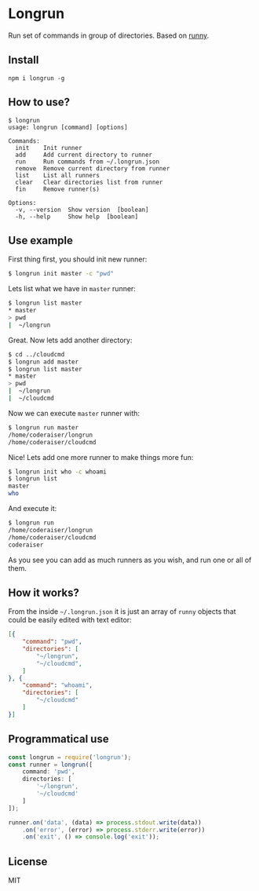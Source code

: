 # Longrun

Run set of commands in group of directories. Based on [runny](https://github.com/coderaiser/node-runny "Runny").

## Install

`npm i longrun -g`

## How to use?

```
$ longrun
usage: longrun [command] [options]

Commands:
  init    Init runner
  add     Add current directory to runner
  run     Run commands from ~/.longrun.json
  remove  Remove current directory from runner
  list    List all runners
  clear   Clear directories list from runner
  fin     Remove runner(s)

Options:
  -v, --version  Show version  [boolean]
  -h, --help     Show help  [boolean]
```

## Use example

First thing first, you should init new runner:

```sh
$ longrun init master -c "pwd"
```

Lets list what we have in `master` runner:

```sh
$ longrun list master
* master
> pwd
|  ~/longrun
```

Great. Now lets add another directory:

```sh
$ cd ../cloudcmd
$ longrun add master
$ longrun list master
* master
> pwd
|  ~/longrun
|  ~/cloudcmd
```

Now we can execute `master` runner with:

```sh
$ longrun run master
/home/coderaiser/longrun
/home/coderaiser/cloudcmd
```

Nice! Lets add one more runner to make things more fun:

```sh
$ longrun init who -c whoami
$ longrun list
master
who
```

And execute it:

```sh
$ longrun run
/home/coderaiser/longrun
/home/coderaiser/cloudcmd
coderaiser
```

As you see you can add as much runners as you wish, and run one or all of them.

## How it works?

From the inside `~/.longrun.json` it is just an array of `runny` objects that could be easily edited with text editor:

```json
[{
    "command": "pwd",
    "directories": [
        "~/longrun",
        "~/cloudcmd",
    ]
}, {
    "command": "whoami",
    "directories": [
        "~/cloudcmd"
    ]
}]
```

## Programmatical use

```js
const longrun = require('longrun');
const runner = longrun([
    command: 'pwd',
    directories: [
        '~/longrun',
        '~/cloudcmd'
    ]
]);

runner.on('data', (data) => process.stdout.write(data))
    .on('error', (error) => process.stderr.write(error))
    .on('exit', () => console.log('exit'));
```

## License

MIT


